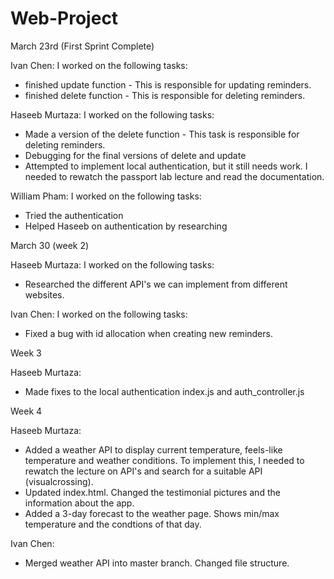 # Web-Project

March 23rd (First Sprint Complete)

Ivan Chen:
I worked on the following tasks:
- finished update function - This is responsible for updating reminders.
- finished delete function - This is responsible for deleting reminders.

Haseeb Murtaza:
I worked on the following tasks:
- Made a version of the delete function - This task is responsible for deleting reminders.
- Debugging for the final versions of delete and update
- Attempted to implement local authentication, but it still needs work. I needed to rewatch the passport lab lecture and read the documentation.

William Pham:
I worked on the following tasks:
- Tried the authentication
- Helped Haseeb on authentication by researching

March 30 (week 2)

Haseeb Murtaza:
I worked on the following tasks:
- Researched the different API's we can implement from different websites.

Ivan Chen:
I worked on the following tasks:
- Fixed a bug with id allocation when creating new reminders.

Week 3

Haseeb Murtaza:
- Made fixes to the local authentication index.js and auth_controller.js 

Week 4

Haseeb Murtaza: 
- Added a weather API to display current temperature, feels-like temperature and weather conditions. To implement this, I needed to rewatch the lecture on API's and search for a suitable API (visualcrossing).
- Updated index.html. Changed the testimonial pictures and the information about the app.
- Added a 3-day forecast to the weather page. Shows min/max temperature and the condtions of that day.

Ivan Chen:
- Merged weather API into master branch.
Changed file structure.
